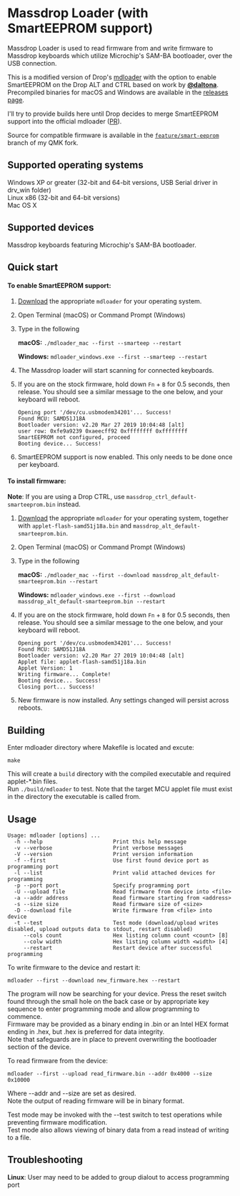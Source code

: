 # Massdrop Loader (with SmartEEPROM support)

Massdrop Loader is used to read firmware from and write firmware to Massdrop keyboards which utilize Microchip's SAM-BA bootloader, over the USB connection.

This is a modified version of Drop's [mdloader](https://github.com/Massdrop/mdloader) with the option to enable SmartEEPROM on the Drop ALT and CTRL based on work by [**@daltona**](https://github.com/daltona/mdloader/commit/7bbec3ca032dd87df065f49b69dfa3468f8862cb). Precompiled binaries for macOS and Windows are available in the [releases page](https://github.com/nicoelayda/mdloader/releases/latest).

I'll try to provide builds here until Drop decides to merge SmartEEPROM support into the official mdloader ([PR](https://github.com/Massdrop/mdloader/pull/16)).

Source for compatible firmware is available in the [`feature/smart-eeprom`](https://github.com/nicoelayda/qmk_firmware/tree/feature/smart-eeprom) branch of my QMK fork.

## Supported operating systems

Windows XP or greater (32-bit and 64-bit versions, USB Serial driver in drv_win folder)  
Linux x86 (32-bit and 64-bit versions)  
Mac OS X

## Supported devices

Massdrop keyboards featuring Microchip's SAM-BA bootloader.

## Quick start

#### To enable SmartEEPROM support:

1. [Download](https://github.com/nicoelayda/mdloader/releases/latest) the appropriate `mdloader` for your operating system.
2. Open Terminal (macOS) or Command Prompt (Windows)
3. Type in the following

    **macOS:** `./mdloader_mac --first --smarteep --restart`
    
    **Windows:** `mdloader_windows.exe --first --smarteep --restart` 
    

4. The Massdrop loader will start scanning for connected keyboards.
5. If you are on the stock firmware, hold down `Fn` + `B` for 0.5 seconds, then release. You should see a similar message to the one below, and your keyboard will reboot.

    ```
    Opening port '/dev/cu.usbmodem34201'... Success!
    Found MCU: SAMD51J18A
    Bootloader version: v2.20 Mar 27 2019 10:04:48 [alt]
    user row: 0xfe9a9239 0xaeecff92 0xffffffff 0xffffffff
    SmartEEPROM not configured, proceed
    Booting device... Success!
    ```
 6. SmartEEPROM support is now enabled. This only needs to be done once per keyboard.

#### To install firmware:

**Note**: If you are using a Drop CTRL, use `massdrop_ctrl_default-smarteeprom.bin` instead.

1. [Download](https://github.com/nicoelayda/mdloader/releases/latest) the appropriate `mdloader` for your operating system, together with `applet-flash-samd51j18a.bin` and `massdrop_alt_default-smarteeprom.bin`.
2. Open Terminal (macOS) or Command Prompt (Windows)
3. Type in the following

    **macOS:** `./mdloader_mac --first --download massdrop_alt_default-smarteeprom.bin --restart`
    
    **Windows:** `mdloader_windows.exe --first --download massdrop_alt_default-smarteeprom.bin --restart`

4. If you are on the stock firmware, hold down `Fn` + `B` for 0.5 seconds, then release. You should see a similar message to the one below, and your keyboard will reboot.

    ```
    Opening port '/dev/cu.usbmodem34201'... Success!
    Found MCU: SAMD51J18A
    Bootloader version: v2.20 Mar 27 2019 10:04:48 [alt]
    Applet file: applet-flash-samd51j18a.bin
    Applet Version: 1
    Writing firmware... Complete!
    Booting device... Success!
    Closing port... Success!
    ```
5. New firmware is now installed. Any settings changed will persist across reboots.

## Building

Enter mdloader directory where Makefile is located and excute:

`make`

This will create a `build` directory with the compiled executable and required applet-*.bin files.  
Run `./build/mdloader` to test.
Note that the target MCU applet file must exist in the directory the executable is called from.

## Usage
```
Usage: mdloader [options] ...
  -h --help                      Print this help message
  -v --verbose                   Print verbose messages
  -V --version                   Print version information
  -f --first                     Use first found device port as programming port
  -l --list                      Print valid attached devices for programming
  -p --port port                 Specify programming port
  -U --upload file               Read firmware from device into <file>
  -a --addr address              Read firmware starting from <address>
  -s --size size                 Read firmware size of <size>
  -D --download file             Write firmware from <file> into device
  -t --test                      Test mode (download/upload writes disabled, upload outputs data to stdout, restart disabled)
     --cols count                Hex listing column count <count> [8]
     --colw width                Hex listing column width <width> [4]
     --restart                   Restart device after successful programming
```

To write firmware to the device and restart it:

`mdloader --first --download new_firmware.hex --restart`

The program will now be searching for your device. Press the reset switch found through the small hole on the back case or by appropriate key sequence to enter programming mode and allow programming to commence.  
Firmware may be provided as a binary ending in .bin or an Intel HEX format ending in .hex, but .hex is preferred for data integrity.  
Note that safeguards are in place to prevent overwriting the bootloader section of the device.

To read firmware from the device:

`mdloader --first --upload read_firmware.bin --addr 0x4000 --size 0x10000`

Where --addr and --size are set as desired.  
Note the output of reading firmware will be in binary format.

Test mode may be invoked with the --test switch to test operations while preventing firmware modification.  
Test mode also allows viewing of binary data from a read instead of writing to a file.

## Troubleshooting

**Linux**: User may need to be added to group dialout to access programming port  
